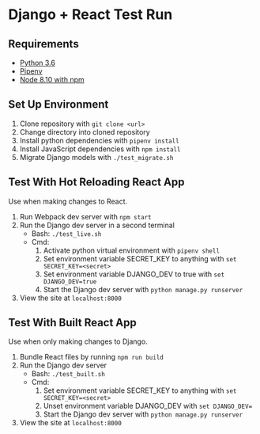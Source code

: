 # Django + React Test Run

## Requirements

- [Python 3.6](https://www.python.org/)
- [Pipenv](https://docs.pipenv.org/)
- [Node 8.10 with npm](https://nodejs.org/)

## Set Up Environment

1. Clone repository with `git clone <url>`
2. Change directory into cloned repository
3. Install python dependencies with `pipenv install`
4. Install JavaScript dependencies with `npm install`
5. Migrate Django models with `./test_migrate.sh`

## Test With Hot Reloading React App

Use when making changes to React.

1. Run Webpack dev server with `npm start`
2. Run the Django dev server in a second terminal
    - Bash: `./test_live.sh`
    - Cmd:
        1. Activate python virtual environment with `pipenv shell`
        2. Set environment variable SECRET_KEY to anything with `set SECRET_KEY=<secret>`
        3. Set environment variable DJANGO_DEV to true with `set DJANGO_DEV=true`
        4. Start the Django dev server with `python manage.py runserver`
6. View the site at `localhost:8000`

## Test With Built React App

Use when only making changes to Django.

1. Bundle React files by running `npm run build`
2. Run the Django dev server
    - Bash: `./test_built.sh`
    - Cmd:
        1. Set environment variable SECRET_KEY to anything with `set SECRET_KEY=<secret>`
        2. Unset environment variable DJANGO_DEV with `set DJANGO_DEV=`
        3. Start the Django dev server with `python manage.py runserver`
3. View the site at `localhost:8000`

